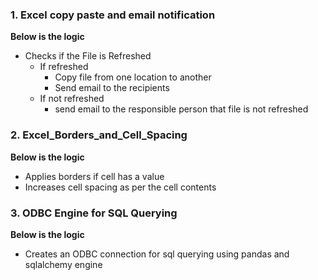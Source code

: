### 1. **Excel copy paste and email notification**

**Below is the logic**

* Checks if the File is Refreshed
  * If refreshed
    * Copy file from one location to another
    * Send email to the recipients
  * If not refreshed
    * send email to the responsible person that file is not refreshed

  
 ### 2. **Excel_Borders_and_Cell_Spacing**
 
 **Below is the logic**

* Applies borders if cell has a value
* Increases cell spacing as per the cell contents 

 ### 3. **ODBC Engine for SQL Querying**
 
 **Below is the logic**

* Creates an ODBC connection for sql querying using pandas and sqlalchemy engine

